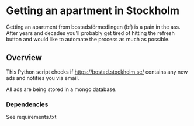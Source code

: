 # Getting an apartment in Stockholm

Getting an apartment from bostadsförmedlingen (bf) is a pain in the ass. After years and decades you'll probably get tired of hitting the refresh button and would like to automate the process as much as possible.

## Overview

This Python script checks if https://bostad.stockholm.se/ contains any new ads and notifies you via email.

All ads are being stored in a mongo database.

### Dependencies

See requirements.txt
